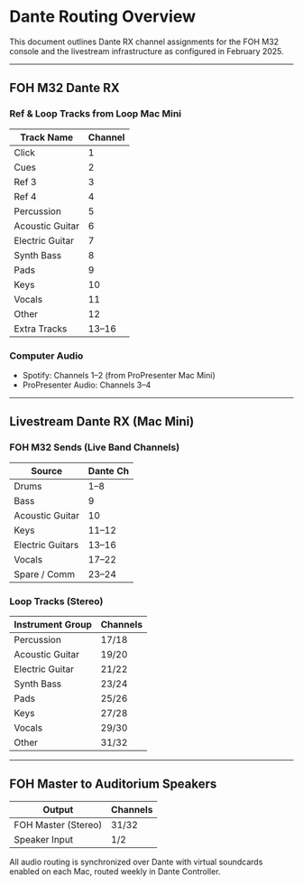 # Dante Routing Overview

This document outlines Dante RX channel assignments for the FOH M32 console and the livestream infrastructure as configured in February 2025.

---

## FOH M32 Dante RX
### Ref & Loop Tracks from Loop Mac Mini

| Track Name        | Channel |
|-------------------|---------|
| Click             | 1       |
| Cues              | 2       |
| Ref 3             | 3       |
| Ref 4             | 4       |
| Percussion        | 5       |
| Acoustic Guitar   | 6       |
| Electric Guitar   | 7       |
| Synth Bass        | 8       |
| Pads              | 9       |
| Keys              | 10      |
| Vocals            | 11      |
| Other             | 12      |
| Extra Tracks      | 13–16   |

### Computer Audio
- Spotify: Channels 1–2 (from ProPresenter Mac Mini)
- ProPresenter Audio: Channels 3–4

---

## Livestream Dante RX (Mac Mini)

### FOH M32 Sends (Live Band Channels)
| Source          | Dante Ch |
|-----------------|----------|
| Drums           | 1–8      |
| Bass            | 9        |
| Acoustic Guitar | 10       |
| Keys            | 11–12    |
| Electric Guitars| 13–16    |
| Vocals          | 17–22    |
| Spare / Comm    | 23–24    |

### Loop Tracks (Stereo)
| Instrument Group | Channels |
|------------------|----------|
| Percussion       | 17/18    |
| Acoustic Guitar  | 19/20    |
| Electric Guitar  | 21/22    |
| Synth Bass       | 23/24    |
| Pads             | 25/26    |
| Keys             | 27/28    |
| Vocals           | 29/30    |
| Other            | 31/32    |

---

## FOH Master to Auditorium Speakers

| Output | Channels |
|--------|----------|
| FOH Master (Stereo) | 31/32 |
| Speaker Input       | 1/2   |

All audio routing is synchronized over Dante with virtual soundcards enabled on each Mac, routed weekly in Dante Controller.
